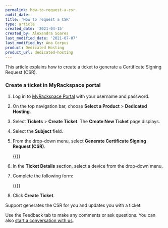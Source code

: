```yaml
---
permalink: how-to-request-a-csr
audit_date:
title: 'How to request a CSR'
type: article
created_date: '2021-04-15'
created_by: Alexandra Soares
last_modified_date: '2021-07-07'
last_modified_by: Ana Corpus 
product: Dedicated Hosting
product_url: dedicated-hosting
---
```


This article explains how to create a ticket to generate a Certificate Signing Request (CSR).

### Create a ticket in MyRackspace portal

1. Log in to [MyRackspace Portal](https://login.rackspace.com/login) with your username and password.

2. On the top navigation bar, choose **Select a Product** > **Dedicated Hosting**.

3. Select **Tickets** > **Create Ticket**. The **Create New Ticket** page displays. 

4. Select the **Subject** field.

5. From the drop-down menu, select **Generate Certificate Signing Request (CSR)**.

   {{<image src="CSR1.png" alt="" title="">}}

6. In the **Ticket Details** section, select a device from the drop-down menu. 

7. Complete the following form:

   {{<image src="CSR2.png" alt="" title="">}}
	
9. Click **Create Ticket**.

Support generates the CSR for you and updates you with a ticket.

Use the Feedback tab to make any comments or ask questions. You can also [start a conversation with us](https://www.rackspace.com/contact).
